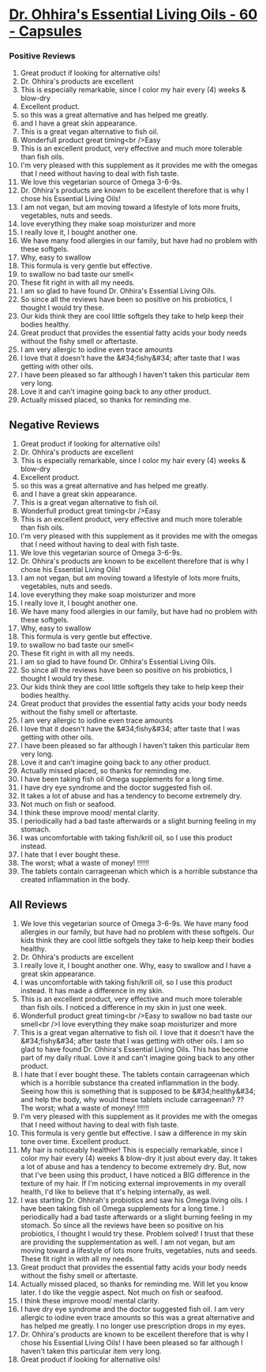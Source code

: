 # [Dr. Ohhira&#x27;s Essential Living Oils - 60 - Capsules](https://products.checkmycream.com/products/Dr.-Ohhira&#x27;s-Essential-Living-Oils-60-Capsules.html)

### Positive Reviews

<ol>
      <li>Great product if looking for alternative oils!</li>
      <li>Dr. Ohhira&#x27;s products are excellent</li>
      <li>This is especially remarkable, since I color my hair every (4) weeks &amp; blow-dry</li>
      <li>Excellent product.</li>
      <li>so this was a great alternative and has helped me greatly.  </li>
      <li>and I have a great skin appearance.</li>
      <li>This is a great vegan alternative to fish oil.  </li>
      <li>Wonderfull  product great timing&lt;br /&gt;Easy</li>
      <li>This is an excellent product, very effective and much more tolerable than fish oils.</li>
      <li>I&#x27;m very pleased with this supplement as it provides me with the omegas that I need without having to deal with fish taste.</li>
      <li>We love this vegetarian source of Omega 3-6-9s.  </li>
      <li>Dr. Ohhira&#x27;s products are known to be excellent therefore that is why I chose his Essential Living Oils!  </li>
      <li>I am not vegan, but am moving toward a lifestyle of lots more fruits, vegetables, nuts and seeds.</li>
      <li>love everything they make soap moisturizer and more</li>
      <li>I really love it, I bought another one.</li>
      <li>We have many food allergies in our family, but have had no problem with these softgels.  </li>
      <li>Why, easy to swallow</li>
      <li>This formula is very gentle but effective.</li>
      <li>to swallow no bad taste our smell&lt;</li>
      <li>These fit right in with all my needs.</li>
      <li>I am so glad to have found Dr. Ohhira&#x27;s Essential Living Oils.  </li>
      <li>So since all the reviews have been so positive on his probiotics, I thought I would try these.</li>
      <li>Our kids think they are cool little softgels they take to help keep their bodies healthy.</li>
      <li>Great product that provides the essential fatty acids your body needs without the fishy smell or aftertaste.</li>
      <li>I am very allergic to iodine even trace amounts</li>
      <li>I love that it doesn&#x27;t have the &amp;#34;fishy&amp;#34; after taste that I was getting with other oils.  </li>
      <li>I have been pleased so far although I haven&#x27;t taken this particular item very long.</li>
      <li>Love it and can&#x27;t imagine going back to any other product.</li>
      <li>Actually missed placed, so thanks for reminding me.  </li>
</ol>


<h2>Negative Reviews</h2>
<ol>
<li> Great product if looking for alternative oils!</li>
<li> Dr. Ohhira&#x27;s products are excellent</li>
<li> This is especially remarkable, since I color my hair every (4) weeks &amp; blow-dry</li>
<li> Excellent product.</li>
<li> so this was a great alternative and has helped me greatly.  </li>
<li> and I have a great skin appearance.</li>
<li> This is a great vegan alternative to fish oil.  </li>
<li> Wonderfull  product great timing&lt;br /&gt;Easy</li>
<li> This is an excellent product, very effective and much more tolerable than fish oils.</li>
<li> I&#x27;m very pleased with this supplement as it provides me with the omegas that I need without having to deal with fish taste.</li>
<li> We love this vegetarian source of Omega 3-6-9s.  </li>
<li> Dr. Ohhira&#x27;s products are known to be excellent therefore that is why I chose his Essential Living Oils!  </li>
<li> I am not vegan, but am moving toward a lifestyle of lots more fruits, vegetables, nuts and seeds.</li>
<li> love everything they make soap moisturizer and more</li>
<li> I really love it, I bought another one.</li>
<li> We have many food allergies in our family, but have had no problem with these softgels.  </li>
<li> Why, easy to swallow</li>
<li> This formula is very gentle but effective.</li>
<li> to swallow no bad taste our smell&lt;</li>
<li> These fit right in with all my needs.</li>
<li> I am so glad to have found Dr. Ohhira&#x27;s Essential Living Oils.  </li>
<li> So since all the reviews have been so positive on his probiotics, I thought I would try these.</li>
<li> Our kids think they are cool little softgels they take to help keep their bodies healthy.</li>
<li> Great product that provides the essential fatty acids your body needs without the fishy smell or aftertaste.</li>
<li> I am very allergic to iodine even trace amounts</li>
<li> I love that it doesn&#x27;t have the &amp;#34;fishy&amp;#34; after taste that I was getting with other oils.  </li>
<li> I have been pleased so far although I haven&#x27;t taken this particular item very long.</li>
<li> Love it and can&#x27;t imagine going back to any other product.</li>
<li> Actually missed placed, so thanks for reminding me.  </li>
<li> I have been taking fish oil Omega supplements for a long time.</li>
<li> I have dry eye syndrome and the doctor suggested fish oil.  </li>
<li> It takes a lot of abuse and has a tendency to become extremely dry.  </li>
<li> Not much on fish or seafood.</li>
<li> I think these improve mood/ mental clarity.</li>
<li> I periodically had a bad taste afterwards or a slight burning feeling in my stomach.</li>
<li> I was uncomfortable with taking fish/krill oil, so I use this product instead.  </li>
<li> I hate that I ever bought these.</li>
<li> The worst; what a waste of money! !!!!!!</li>
<li> The tablets contain carrageenan which which is a horrible substance tha created inflammation in the body.  </li>
</ol>

<h2>All Reviews</h2>

<ol>
    <li> We love this vegetarian source of Omega 3-6-9s.  We have many food allergies in our family, but have had no problem with these softgels.  Our kids think they are cool little softgels they take to help keep their bodies healthy.</li>
    <li> Dr. Ohhira&#x27;s products are excellent</li>
    <li> I really love it, I bought another one. Why, easy to swallow and I have a great skin appearance.</li>
    <li> I was uncomfortable with taking fish/krill oil, so I use this product instead.  It has made a difference in my skin.</li>
    <li> This is an excellent product, very effective and much more tolerable than fish oils. I noticed a difference in my skin in just one week.</li>
    <li> Wonderfull  product great timing&lt;br /&gt;Easy to swallow no bad taste our smell&lt;br /&gt;I love everything they make soap moisturizer and more</li>
    <li> This is a great vegan alternative to fish oil.  I love that it doesn&#x27;t have the &amp;#34;fishy&amp;#34; after taste that I was getting with other oils.  I am so glad to have found Dr. Ohhira&#x27;s Essential Living Oils.  This has become part of my daily ritual.  Love it and can&#x27;t imagine going back to any other product.</li>
    <li> I hate that I ever bought these. The tablets contain carrageenan which which is a horrible substance tha created inflammation in the body.  Seeing how this is something that is supposed to be &amp;#34;healthy&amp;#34; and help the body, why would these tablets include carrageenan? ?? The worst; what a waste of money! !!!!!!</li>
    <li> I&#x27;m very pleased with this supplement as it provides me with the omegas that I need without having to deal with fish taste.</li>
    <li> This formula is very gentle but effective. I saw a difference in my skin tone over time. Excellent product.</li>
    <li> My hair is noticeably healthier!  This is especially remarkable, since I color my hair every (4) weeks &amp; blow-dry it just about every day.  It takes a lot of abuse and has a tendency to become extremely dry.  But, now that I&#x27;ve been using this product, I have noticed a BIG difference in the texture of my hair.  If I&#x27;m noticing external improvements in my overall health, I&#x27;d like to believe that it&#x27;s helping internally, as well.</li>
    <li> I was starting Dr. Ohhirah&#x27;s probiotics and saw his Omega living oils. I have been taking fish oil Omega supplements for a long time. I periodically had a bad taste afterwards or a slight burning feeling in my stomach. So since all the reviews have been so positive on his probiotics, I thought I would try these. Problem solved!  I trust that these are providing the supplementation as well. I am not vegan, but am moving toward a lifestyle of lots more fruits, vegetables, nuts and seeds. These fit right in with all my needs.</li>
    <li> Great product that provides the essential fatty acids your body needs without the fishy smell or aftertaste.</li>
    <li> Actually missed placed, so thanks for reminding me.  Will let you know later.  I do like the veggie aspect.  Not much on fish or seafood.</li>
    <li> I think these improve mood/ mental clarity.</li>
    <li> I have dry eye syndrome and the doctor suggested fish oil.  I am very allergic to iodine even trace amounts so this was a great alternative and has helped me greatly.  I no longer use prescription drops in my eyes.</li>
    <li> Dr. Ohhira&#x27;s products are known to be excellent therefore that is why I chose his Essential Living Oils!  I have been pleased so far although I haven&#x27;t taken this particular item very long.</li>
    <li> Great product if looking for alternative oils!</li>
</ol>




